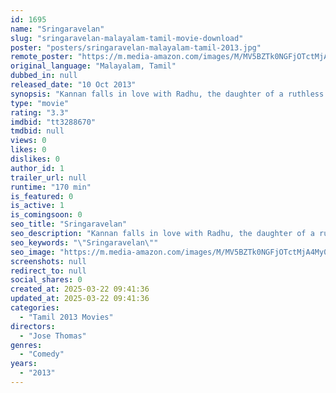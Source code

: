 ```yaml
---
id: 1695
name: "Sringaravelan"
slug: "sringaravelan-malayalam-tamil-movie-download"
poster: "posters/sringaravelan-malayalam-tamil-2013.jpg"
remote_poster: "https://m.media-amazon.com/images/M/MV5BZTk0NGFjOTctMjA4My00OGM3LTg1NzktNTYyOGMyNTgxY2MwXkEyXkFqcGdeQXVyMzQ5Njc3NzU@._V1_SX300.jpg"
original_language: "Malayalam, Tamil"
dubbed_in: null
released_date: "10 Oct 2013"
synopsis: "Kannan falls in love with Radhu, the daughter of a ruthless city gangster who is responsible for many deaths. In order to marry her, Kannan must face danger and overcome many challenges."
type: "movie"
rating: "3.3"
imdbid: "tt3288670"
tmdbid: null
views: 0
likes: 0
dislikes: 0
author_id: 1
trailer_url: null
runtime: "170 min"
is_featured: 0
is_active: 1
is_comingsoon: 0
seo_title: "Sringaravelan"
seo_description: "Kannan falls in love with Radhu, the daughter of a ruthless city gangster who is responsible for many deaths. In order to marry her, Kannan must face danger and overcome many challenges."
seo_keywords: "\"Sringaravelan\""
seo_image: "https://m.media-amazon.com/images/M/MV5BZTk0NGFjOTctMjA4My00OGM3LTg1NzktNTYyOGMyNTgxY2MwXkEyXkFqcGdeQXVyMzQ5Njc3NzU@._V1_SX300.jpg"
screenshots: null
redirect_to: null
social_shares: 0
created_at: 2025-03-22 09:41:36
updated_at: 2025-03-22 09:41:36
categories:
  - "Tamil 2013 Movies"
directors:
  - "Jose Thomas"
genres:
  - "Comedy"
years:
  - "2013"
---
```

